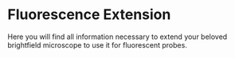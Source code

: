 # Fluorescence Extension

Here you will find all information necessary to extend your beloved brightfield microscope to use it for fluorescent probes. 
